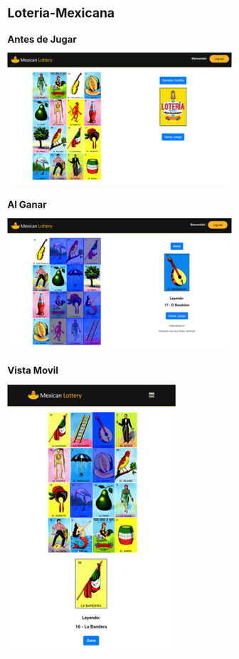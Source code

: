 # Loteria-Mexicana

## Antes de Jugar ##

![Loteria Mexicana](/LoteriaMexicana.PNG)

## Al Ganar ##

![Loteria Mexicana](/LoteriaGanar.PNG)

## Vista Movil ##

![Loteria Mexicana](/LotteryMobile.png)
